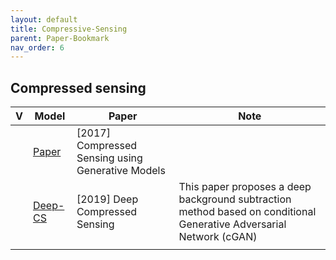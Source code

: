 ```yaml
---
layout: default
title: Compressive-Sensing
parent: Paper-Bookmark
nav_order: 6
---
```




## Compressed sensing

| V    | Model                                           | Paper                                             | Note                                                         |
| ---- | ----------------------------------------------- | ------------------------------------------------- | ------------------------------------------------------------ |
|      | [Paper](https://arxiv.org/pdf/1703.03208.pdf)   | [2017] Compressed Sensing using Generative Models |                                                              |
|      | [Deep-CS](https://arxiv.org/pdf/1905.06723.pdf) | [2019] Deep Compressed Sensing                    | This paper proposes a deep background subtraction method based on conditional Generative Adversarial Network (cGAN) |
|      |                                                 |                                                   |                                                              |